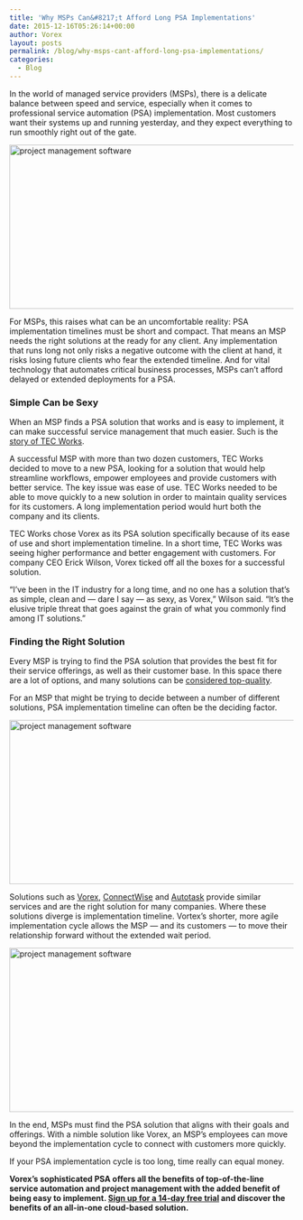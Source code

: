 ```yaml
---
title: 'Why MSPs Can&#8217;t Afford Long PSA Implementations'
date: 2015-12-16T05:26:14+00:00
author: Vorex
layout: posts
permalink: /blog/why-msps-cant-afford-long-psa-implementations/
categories:
  - Blog
---
```

In the world of managed service providers (MSPs), there is a delicate balance between speed and service, especially when it comes to professional service automation (PSA) implementation. Most customers want their systems up and running yesterday, and they expect everything to run smoothly right out of the gate.<!--more-->

<img class="aligncenter" src="https://media.giphy.com/media/xTiTnIoxDuucRQ6Lwk/giphy.gif" alt="project management software" width="549" height="291" />

For MSPs, this raises what can be an uncomfortable reality: PSA implementation timelines must be short and compact. That means an MSP needs the right solutions at the ready for any client. Any implementation that runs long not only risks a negative outcome with the client at hand, it risks losing future clients who fear the extended timeline. And for vital technology that automates critical business processes, MSPs can&#8217;t afford delayed or extended deployments for a PSA.

### Simple Can be Sexy

When an MSP finds a PSA solution that works and is easy to implement, it can make successful service management that much easier. Such is the <a href="http://vorex.hs-sites.com/msp-streamlines-operations-and-improves-customer-service-with-vorex?__hstc=100746398.e2634be1b62322ddbe779f9b92ea5a16.1442210075200.1446174512484.1450192432870.5&__hssc=100746398.5.1450192432870&__hsfp=550360042" target="_blank">story of TEC Works</a>.

A successful MSP with more than two dozen customers, TEC Works decided to move to a new PSA, looking for a solution that would help streamline workflows, empower employees and provide customers with better service. The key issue was ease of use. TEC Works needed to be able to move quickly to a new solution in order to maintain quality services for its customers. A long implementation period would hurt both the company and its clients.

TEC Works chose Vorex as its PSA solution specifically because of its ease of use and short implementation timeline. In a short time, TEC Works was seeing higher performance and better engagement with customers. For company CEO Erick Wilson, Vorex ticked off all the boxes for a successful solution.

&#8220;I&#8217;ve been in the IT industry for a long time, and no one has a solution that&#8217;s as simple, clean and &#8212; dare I say &#8212; as sexy, as Vorex,&#8221; Wilson said. &#8220;It&#8217;s the elusive triple threat that goes against the grain of what you commonly find among IT solutions.&#8221;

### Finding the Right Solution

Every MSP is trying to find the PSA solution that provides the best fit for their service offerings, as well as their customer base. In this space there are a lot of options, and many solutions can be <a href="http://www.vorex.com/the-5-characteristics-of-a-top-tier-psa-solution/" target="_blank">considered top-quality</a>.

For an MSP that might be trying to decide between a number of different solutions, PSA implementation timeline can often be the deciding factor.

<img class="aligncenter" src="https://media.giphy.com/media/v0eHX3n28wvoQ/giphy.gif" alt="project management software" width="549" height="291" />

Solutions such as <a href="http://www.vorex.com" target="_blank">Vorex</a>, <a href="http://www.connectwise.com" target="_blank">ConnectWise</a> and <a href="http://www.autotask.com" target="_blank">Autotask</a> provide similar services and are the right solution for many companies. Where these solutions diverge is implementation timeline. Vortex&#8217;s shorter, more agile implementation cycle allows the MSP &#8212; and its customers &#8212; to move their relationship forward without the extended wait period.

<img class="aligncenter" src="https://media.giphy.com/media/M5zhoj9rhwkhy/giphy.gif" alt="project management software" width="549" height="291" />

In the end, MSPs must find the PSA solution that aligns with their goals and offerings. With a nimble solution like Vorex, an MSP&#8217;s employees can move beyond the implementation cycle to connect with customers more quickly.

If your PSA implementation cycle is too long, time really can equal money.

**Vorex&#8217;s sophisticated PSA offers all the benefits of top-of-the-line service automation and project management with the added benefit of being easy to implement. [Sign up for a 14-day free trial](http://www.vorex.com/product/) and discover the benefits of an all-in-one cloud-based solution.**
